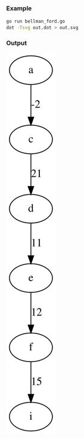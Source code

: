 ### Example

```sh
go run bellman_ford.go
dot -Tsvg out.dot > out.svg
```
### Output

![image description](out.svg)